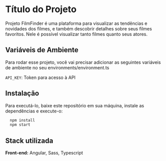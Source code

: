 # Título do Projeto

Projeto FilmFinder é uma plataforma para visualizar as tendências e novidades dos filmes, e também descobrir detalhes sobre seus filmes favoritos. Nele é possível visualizar tanto filmes quanto seus atores.

## Variáveis de Ambiente

Para rodar esse projeto, você vai precisar adicionar as seguintes variáveis de ambiente no seu environments/environment.ts

`API_KEY`: Token para acesso à API

## Instalação

Para executá-lo, baixe este repositório em sua máquina, instale as dependências e execute-o:

```bash
  npm install
  npm start
```

## Stack utilizada

**Front-end:** Angular, Sass, Typescript
